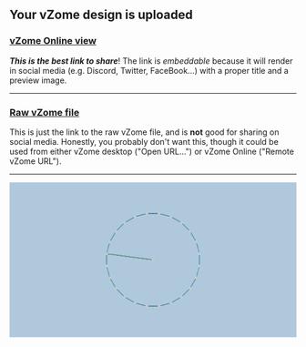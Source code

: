 ## Your vZome design is uploaded

### [vZome Online view][embed]

***This is the best link to share***!  The link is *embeddable* because it will render in social media (e.g. Discord, Twitter, FaceBook...) with a proper title and a preview image.

---

### [Raw vZome file][raw]

This is just the link to the raw vZome file, and is **not** good for
sharing on social media.
Honestly, you probably don't want this, though it could be used from either
vZome desktop ("Open URL...") or vZome Online ("Remote vZome URL").

---

![Image](<24-gon.png>)


[embed]: <https://vzome.com/app/embed.py?url=https://raw.githubusercontent.com/ThynStyx/vzome-sharing/main/2021/11/14/18-07-47-24-gon/24-gon.vZome>
[raw]: <https://raw.githubusercontent.com/ThynStyx/vzome-sharing/main/2021/11/14/18-07-47-24-gon/24-gon.vZome>
